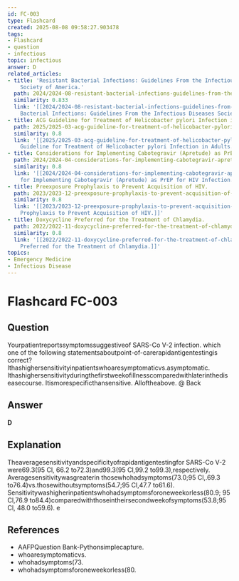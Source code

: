 ```yaml
---
id: FC-003
type: Flashcard
created: 2025-08-08 09:58:27.903478
tags:
- Flashcard
- question
- infectious
topic: infectious
answer: D
related_articles:
- title: 'Resistant Bacterial Infections: Guidelines From the Infectious Diseases
    Society of America.'
  path: 2024/2024-08-resistant-bacterial-infections-guidelines-from-the-infectiou.md
  similarity: 0.833
  link: '[[2024/2024-08-resistant-bacterial-infections-guidelines-from-the-infectiou|Resistant
    Bacterial Infections: Guidelines From the Infectious Diseases Society of America.]]'
- title: ACG Guideline for Treatment of Helicobacter pylori Infection in Adults.
  path: 2025/2025-03-acg-guideline-for-treatment-of-helicobacter-pylori-infection.md
  similarity: 0.8
  link: '[[2025/2025-03-acg-guideline-for-treatment-of-helicobacter-pylori-infection|ACG
    Guideline for Treatment of Helicobacter pylori Infection in Adults.]]'
- title: Considerations for Implementing Cabotegravir (Apretude) as PrEP for HIV Infection.
  path: 2024/2024-04-considerations-for-implementing-cabotegravir-apretude-as-pre.md
  similarity: 0.8
  link: '[[2024/2024-04-considerations-for-implementing-cabotegravir-apretude-as-pre|Considerations
    for Implementing Cabotegravir (Apretude) as PrEP for HIV Infection.]]'
- title: Preexposure Prophylaxis to Prevent Acquisition of HIV.
  path: 2023/2023-12-preexposure-prophylaxis-to-prevent-acquisition-of-hiv.md
  similarity: 0.8
  link: '[[2023/2023-12-preexposure-prophylaxis-to-prevent-acquisition-of-hiv|Preexposure
    Prophylaxis to Prevent Acquisition of HIV.]]'
- title: Doxycycline Preferred for the Treatment of Chlamydia.
  path: 2022/2022-11-doxycycline-preferred-for-the-treatment-of-chlamydia.md
  similarity: 0.8
  link: '[[2022/2022-11-doxycycline-preferred-for-the-treatment-of-chlamydia|Doxycycline
    Preferred for the Treatment of Chlamydia.]]'
topics:
- Emergency Medicine
- Infectious Disease
---
```


# Flashcard FC-003

## Question

Yourpatientreportssymptomssuggestiveof SARS-Co V-2 infection. which one of the following statementsaboutpoint-of-carerapidantigentestingis correct? Ithashighersensitivityinpatientswhoaresymptomaticvs.asymptomatic. Ithashighersensitivityduringthefirstweekofillnesscomparedwithlaterinthediseasecourse. Itismorespecificthansensitive. Alloftheabove. @ Back

## Answer

**D**

## Explanation

Theaveragesensitivityandspecificityofrapidantigentestingfor SARS-Co V-2 were69.3(95 Cl, 66.2 to72.3)and99.3(95 Cl,99.2 to99.3),respectively. Averagesensitivitywasgreaterin thosewhohadsymptoms(73.0;95 Cl,.69.3 to76.4)vs.thosewithoutsymptoms(54.7;95 Cl,47.7 to61.6). Sensitivitywashigherinpatientswhohadsymptomsforoneweekorless(80.9; 95 Cl,76.9 to84.4)comparedwiththoseintheirsecondweekofsymptoms(53.8;95 Cl, 48.0 to59.6). e

## References

- AAFPQuestion Bank-Pythonsimplecapture.
- whoaresymptomaticvs.
- whohadsymptoms(73.
- whohadsymptomsforoneweekorless(80.

